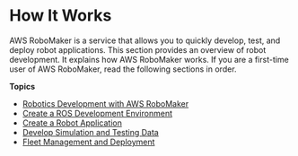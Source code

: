 # How It Works<a name="how-it-works"></a>

 AWS RoboMaker is a service that allows you to quickly develop, test, and deploy robot applications\. This section provides an overview of robot development\. It explains how AWS RoboMaker works\. If you are a first\-time user of AWS RoboMaker, read the following sections in order\.

**Topics**
+ [Robotics Development with AWS RoboMaker](how-it-works-robot-development.md)
+ [Create a ROS Development Environment](how-it-works-create-environment.md)
+ [Create a Robot Application](how-it-works-write-application.md)
+ [Develop Simulation and Testing Data](how-it-works-simulation.md)
+ [Fleet Management and Deployment](how-it-works-deployment.md)